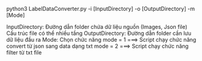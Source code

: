 python3 LabelDataConverter.py -i [InputDirectory] -o [OutputDirectory] -m [Mode]

InputDirectory: Đường dẫn folder chứa dữ liệu nguồn (Images, Json file) Cấu trúc file có thể nhiều tầng
OutputDirectory: Đường dẫn folder cần lưu dữ liệu đầu ra
Mode: Chọn chức năng
        mode = 1  ===> Script chạy chức năng convert từ json sang data dạng txt
        mode = 2  ===> Script chạy chức năng filter từ txt file

